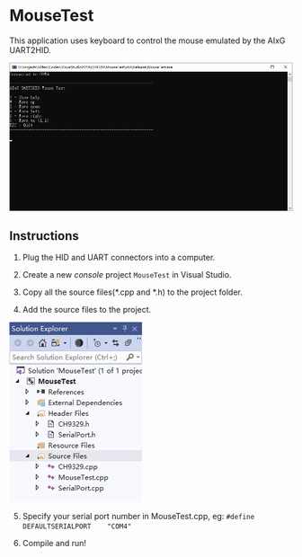 # MouseTest

This application uses keyboard to control the mouse emulated by the AIxG UART2HID.

![MouseTest demo](https://raw.githubusercontent.com/AIxG/UART2HID/master/images/MouseTest_demo.jpg)



## Instructions

1. Plug the HID and UART connectors into a computer.

2. Create a new *console* project `MouseTest` in Visual Studio.

3. Copy all the source files(*.cpp and *.h) to the project folder.

4. Add the source files to the project.

![MouseTest Solution Explorer](https://raw.githubusercontent.com/AIxG/UART2HID/master/images/MouseTest_solution.jpg)

5. Specify your serial port number in MouseTest.cpp, eg:
```#define DEFAULTSERIALPORT	"COM4"```

6. Compile and run!

